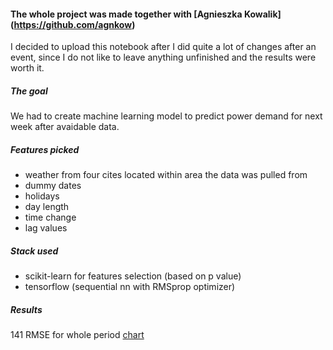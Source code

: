 #### The whole project was made together with [Agnieszka Kowalik] (https://github.com/agnkow)

I decided to upload this notebook after I did quite a lot of changes after an event, since
I do not like to leave anything unfinished and the results were worth it.

##### The goal
We had to create machine learning model to predict power demand for next week after
avaidable data.

##### Features picked
- weather from four cites located within area the data was pulled from
- dummy dates
- holidays
- day length
- time change
- lag values

##### Stack used
- scikit-learn for features selection (based on p value)
- tensorflow (sequential nn with RMSprop optimizer)

##### Results

141 RMSE for whole period
[chart](results.png)
